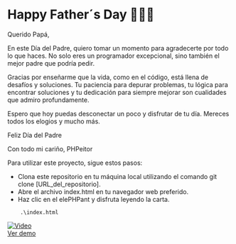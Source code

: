 # Happy Father´s Day 👔👨‍👧
Querido Papá,

En este Día del Padre, quiero tomar un momento para agradecerte por todo lo que haces. No solo eres un programador excepcional, sino también el mejor padre que podría pedir.

Gracias por enseñarme que la vida, como en el código, está llena de desafíos y soluciones. Tu paciencia para depurar problemas, tu lógica para encontrar soluciones y tu dedicación para siempre mejorar son cualidades que admiro profundamente.

Espero que hoy puedas desconectar un poco y disfrutar de tu día. Mereces todos los elogios y mucho más.

Feliz Día del Padre

Con todo mi cariño, PHPeitor

Para utilizar este proyecto, sigue estos pasos:

- Clona este repositorio en tu máquina local utilizando el comando git clone [URL_del_repositorio].
- Abre el archivo index.html en tu navegador web preferido.
- Haz clic en el elePHPant y disfruta leyendo la carta.

```
    .\index.html
```

[![Video](https://img.youtube.com/vi/WhY9uj90Uxw/0.jpg)](https://www.youtube.com/watch?v=WhY9uj90Uxw)  
[Ver demo](https://www.youtube.com/watch?v=WhY9uj90Uxw)
